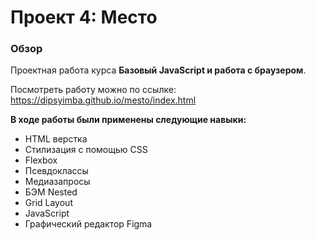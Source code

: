 # Проект 4: Место

### Обзор

Проектная работа курса **Базовый JavaScript и работа с браузером**.

Посмотреть работу можно по ссылке: https://dipsyimba.github.io/mesto/index.html

**В ходе работы были применены следующие навыки:**

- HTML верстка
- Стилизация с помощью CSS
- Flexbox
- Псевдоклассы
- Медиазапросы
- БЭМ Nested
- Grid Layout
- JavaScript
- Графический редактор Figma